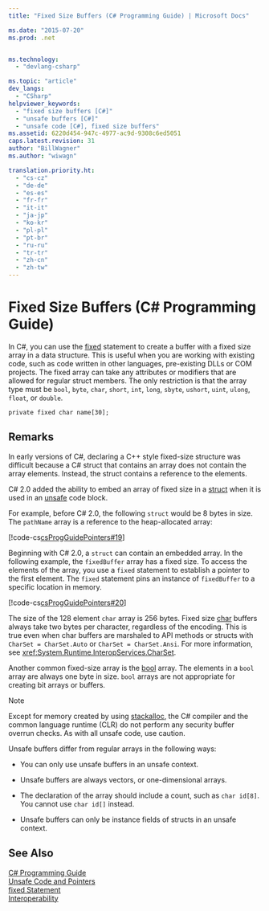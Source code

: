 ```yaml
---
title: "Fixed Size Buffers (C# Programming Guide) | Microsoft Docs"

ms.date: "2015-07-20"
ms.prod: .net


ms.technology: 
  - "devlang-csharp"

ms.topic: "article"
dev_langs: 
  - "CSharp"
helpviewer_keywords: 
  - "fixed size buffers [C#]"
  - "unsafe buffers [C#]"
  - "unsafe code [C#], fixed size buffers"
ms.assetid: 6220d454-947c-4977-ac9d-9308c6ed5051
caps.latest.revision: 31
author: "BillWagner"
ms.author: "wiwagn"

translation.priority.ht: 
  - "cs-cz"
  - "de-de"
  - "es-es"
  - "fr-fr"
  - "it-it"
  - "ja-jp"
  - "ko-kr"
  - "pl-pl"
  - "pt-br"
  - "ru-ru"
  - "tr-tr"
  - "zh-cn"
  - "zh-tw"
---
```

# Fixed Size Buffers (C# Programming Guide)
In C#, you can use the [fixed](../../../csharp/language-reference/keywords/fixed-statement.md) statement to create a buffer with a fixed size array in a data structure. This is useful when you are working with existing code, such as code written in other languages, pre-existing DLLs or COM projects. The fixed array can take any attributes or modifiers that are allowed for regular struct members. The only restriction is that the array type must be `bool`, `byte`, `char`, `short`, `int`, `long`, `sbyte`, `ushort`, `uint`, `ulong`, `float`, or `double`.  
  
```  
private fixed char name[30];  
```  
  
## Remarks  
 In early versions of C#, declaring a C++ style fixed-size structure was difficult because a C# struct that contains an array does not contain the array elements. Instead, the struct contains a reference to the elements.  
  
 C# 2.0 added the ability to embed an array of fixed size in a [struct](../../../csharp/language-reference/keywords/struct.md) when it is used in an [unsafe](../../../csharp/language-reference/keywords/unsafe.md) code block.  
  
 For example, before C# 2.0, the following `struct` would be 8 bytes in size. The `pathName` array is a reference to the heap-allocated array:  
  
 [!code-cs[csProgGuidePointers#19](../../../csharp/programming-guide/unsafe-code-pointers/codesnippet/CSharp/fixed-size-buffers_1.cs)]  
  
 Beginning with C# 2.0, a `struct` can contain an embedded array. In the following example, the `fixedBuffer` array has a fixed size. To access the elements of the array, you use a `fixed` statement to establish a pointer to the first element. The `fixed` statement pins an instance of `fixedBuffer` to a specific location in memory.  
  
 [!code-cs[csProgGuidePointers#20](../../../csharp/programming-guide/unsafe-code-pointers/codesnippet/CSharp/fixed-size-buffers_2.cs)]  
  
 The size of the 128 element `char` array is 256 bytes. Fixed size [char](../../../csharp/language-reference/keywords/char.md) buffers always take two bytes per character, regardless of the encoding. This is true even when char buffers are marshaled to API methods or structs with `CharSet = CharSet.Auto` or `CharSet = CharSet.Ansi`. For more information, see <xref:System.Runtime.InteropServices.CharSet>.  
  
 Another common fixed-size array is the [bool](../../../csharp/language-reference/keywords/bool.md) array. The elements in a `bool` array are always one byte in size. `bool` arrays are not appropriate for creating bit arrays or buffers.  
  
> [!NOTE]
>  Except for memory created by using [stackalloc](../../../csharp/language-reference/keywords/stackalloc.md), the C# compiler and the common language runtime (CLR) do not perform any security buffer overrun checks. As with all unsafe code, use caution.  
  
 Unsafe buffers differ from regular arrays in the following ways:  
  
-   You can only use unsafe buffers in an unsafe context.  
  
-   Unsafe buffers are always vectors, or one-dimensional arrays.  
  
-   The declaration of the array should include a count, such as `char id[8]`. You cannot use `char id[]` instead.  
  
-   Unsafe buffers can only be instance fields of structs in an unsafe context.  
  
## See Also  
 [C# Programming Guide](../../../csharp/programming-guide/index.md)   
 [Unsafe Code and Pointers](../../../csharp/programming-guide/unsafe-code-pointers/index.md)   
 [fixed Statement](../../../csharp/language-reference/keywords/fixed-statement.md)   
 [Interoperability](../../../csharp/programming-guide/interop/index.md)